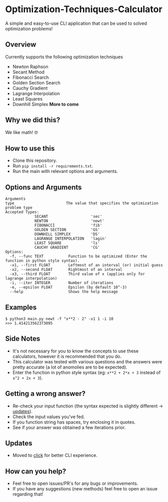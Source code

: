 # Optimization-Techniques-Calculator
A simple and easy-to-use CLI application that can be used to solved optimization problems!

## Overview 
   Currently supports the following optimization techniques
   - Newton Raphson
   - Secant Method
   - Fibonacci Search
   - Golden Section Search
   - Cauchy Gradient
   - Lagrange Interpolation
   - Least Squares
   - Downhill Simplex
   **More to come**

## Why we did this?
   We like math! 🤓

## How to use this
   * Clone this repository.
   * Run `pip install -r requirements.txt`.
   * Run the main with relevant options and arguments.

## Options and Arguments
```
Arguments
type                       The value that specifies the optimization problem type
Accepted Types:
             SECANT                   'sec'
             NEWTON                   'newt'
             FIBONACCI                'fib'
             GOLDEN SECTION           'GS'
             DOWNHILL SIMPLEX         'DS'
             LAGRANGE INTERPOLATION   'lagin'
             LEAST SQUARE             'ls'
             CAUCHY GRADIENT          'CG'
Options:
  -f, --func TEXT           Function to be optimized (Enter the function in python style syntax).
  -x1, --first FLOAT        Leftmost of an interval (or) initial guess
  -x2, --second FLOAT       Rightmost of an interval
  -x3, --third FLOAT        Third value of x (applies only for lagrange interpolation)
  -i, --iter INTEGER        Number of iterations
  -e, --epsilon FLOAT       Epsilon (by default 10^-3)
  --help                    Shows the help message
```

## Examples
```
$ python3 main.py newt -f "x**2 - 2" -x1 1 -i 10
>>> 1.414213562373095
```
 
## Side Notes
   * It's not necessary for you to know the concepts to use these calculators, however it is recommended that you do.
   * This calculator was tested with various questions and the answers were pretty accurate (a lot of anomolies are to be expected).
   * Enter the function in python style syntax (eg: `x**2 + 2*x + 3` instead of `x^2 + 2x + 3`).
   
## Getting a wrong answer?
   * Re-check your input function (the syntax expected is slightly different -> [updates](#Updates)).
   * Check the input values you've fed. 
   * If you function string has spaces, try enclosing it in quotes.
   * See if your answer was obtained a few iterations prior.

## Updates
   * Moved to [click](https://www.google.com/search?client=safari&rls=en&q=click+python&ie=UTF-8&oe=UTF-8) for better CLI experience.

## How can you help?
- Feel free to open issues/PR's for any bugs or improvements.
- If you have any suggestions (new methods) feel free to open an issue regarding that!
